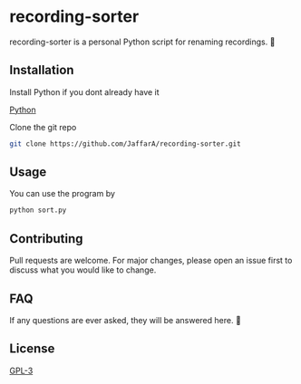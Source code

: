 # recording-sorter

recording-sorter is a personal Python script for renaming recordings. 🔢

## Installation

Install Python if you dont already have it

[Python](https://www.python.org/downloads/)

Clone the git repo

```bash
git clone https://github.com/JaffarA/recording-sorter.git
```

## Usage

You can use the program by

```bash
python sort.py
```

## Contributing
Pull requests are welcome. For major changes, please open an issue first to discuss what you would like to change.

## FAQ

If any questions are ever asked, they will be answered here. 🙋

## License
[GPL-3](https://choosealicense.com/licenses/gpl-3.0/)
